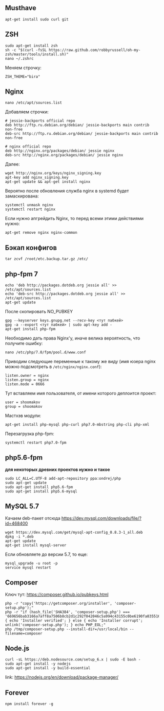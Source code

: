## Musthave
```
apt-get install sudo curl git
```

## ZSH
```
sudo apt-get install zsh
sh -c "$(curl -fsSL https://raw.github.com/robbyrussell/oh-my-zsh/master/tools/install.sh)"
nano ~/.zshrc
```
Меняем строчку:
```
ZSH_THEME="bira"
```


## Nginx


```
nano /etc/apt/sources.list
```
Добавляем строчки:
```
# jessie-backports official repo
deb http://ftp.ru.debian.org/debian/ jessie-backports main contrib non-free
deb-src http://ftp.ru.debian.org/debian/ jessie-backports main contrib non-free

# nginx official repo
deb http://nginx.org/packages/debian/ jessie nginx
deb-src http://nginx.org/packages/debian/ jessie nginx
```

Далее:
```
wget http://nginx.org/keys/nginx_signing.key
apt-key add nginx_signing.key
apt-get update && apt-get install nginx
```

Вероятно после обновления служба nginx в systemd будет замаскирована:
```
systemctl unmask nginx
systemctl restart nginx
```

Если нужно апгрейдить Nginx, то перед всеми этими действиями нужно:
```
apt-get remove nginx nginx-common
```

## Бэкап конфигов


```
tar zcvf /root/etc.backup.tar.gz /etc/
```

## php-fpm 7


```
echo 'deb http://packages.dotdeb.org jessie all' >> /etc/apt/sources.list
echo 'deb-src http://packages.dotdeb.org jessie all' >> /etc/apt/sources.list
apt-get update
```
После скопировать NO_PUBKEY
```
gpg --keyserver keys.gnupg.net --recv-key <тут пабкей>
gpg -a --export <тут пабкей> | sudo apt-key add -
apt-get install php-fpm
```

Необходимо дать права Nginx'y, иначе велика вероятность, что получите ошибку:
```
nano /etc/php/7.0/fpm/pool.d/www.conf
```
Приводим следующие переменные к такому же виду (имя юзера nginx можно подсмотреть в ```/etc/nginx/nginx.conf```):
```
listen.owner = nginx
listen.group = nginx
listen.mode = 0666
```
Тут вставляем имя пользователя, от имени которого деплоится проект:
```
user = shoomakov
group = shoomakov
```

Мастхэв модули:
```
apt-get install php-mysql php-curl php7.0-mbstring php-cli php-xml
```

Перезагрузка php-fpm:
```
systemctl restart php7.0-fpm
```
## php5.6-fpm
**для некоторых древних проектов нужно и такое**

```
sudo LC_ALL=C.UTF-8 add-apt-repository ppa:ondrej/php
sudo apt-get update
sudo apt-get install php5.6-fpm
sudo apt-get install php5.6-mysql
```

## MySQL 5.7

Качаем deb-пакет отсюда https://dev.mysql.com/downloads/file/?id=468400

```
wget https://dev.mysql.com/get/mysql-apt-config_0.8.3-1_all.deb
dpkg -i *.deb
apt-get update
apt-get install mysql-server
```
Если обновляете до версии 5.7, то еще:

```
mysql_upgrade -u root -p
service mysql restart
```

## Composer
Ключ тут: https://composer.github.io/pubkeys.html
```
php -r "copy('https://getcomposer.org/installer', 'composer-setup.php');"
php -r "if (hash_file('SHA384', 'composer-setup.php') === '669656bab3166a7aff8a7506b8cb2d1c292f042046c5a994c43155c0be6190fa0355160742ab2e1c88d40d5be660b410') { echo 'Installer verified'; } else { echo 'Installer corrupt'; unlink('composer-setup.php'); } echo PHP_EOL;"
php /tmp/composer-setup.php --install-dir=/usr/local/bin --filename=composer
```

## Node.js


```
curl -sL https://deb.nodesource.com/setup_6.x | sudo -E bash -
sudo apt-get install -y nodejs
sudo apt-get install -y build-essential
```

link: https://nodejs.org/en/download/package-manager/


## Forever

```
npm install forever -g
```
